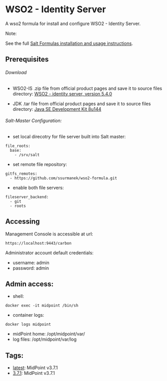 # WSO2 - Identity Server

A wso2 formula for install and configure WSO2 - Identity Server.

Note:

See the full [Salt Formulas installation and usage instructions](http://docs.saltstack.com/en/latest/topics/development/conventions/formulas.html).


## Prerequisites 

###### Download
- WSO2-IS .zip file from official product pages and save it to source files directory: [WSO2 - identity server, version 5.4.0](https://wso2.com/identity-and-access-management#download)

- JDK .tar file from official product pages and save it to source files directory: [Java SE Development Kit 8u144](http://www.oracle.com/technetwork/java/javase/downloads/java-archive-javase8-2177648.html?printOnly=1)

###### Salt-Master Configuration:
- set local direcotry for file server built into Salt master:
```
file_roots:
  base:
    - /srv/salt
```
- set remote file repository:
```
gitfs_remotes:
  - https://github.com/ssurmanek/wso2-formula.git
```

- enable both file servers:
```
fileserver_backend:
  - git
  - roots
```

## Accessing
Management Console is accessible at url:

    https://localhost:9443/carbon

Administrator account default credentials:
- username: admin
- password: admin

## Admin access:
- shell:
```
docker exec -it midpoint /bin/sh
```
- container logs:
```
docker logs midpoint
```
- midPoint home: /opt/midpoint/var/
- log files: /opt/midpoint/var/log

## Tags:
- [latest](https://github.com/Evolveum/midpoint-docker): MidPoint v3.7.1
- [3.7.1](https://github.com/Evolveum/midpoint-docker): MidPoint v3.7.1
